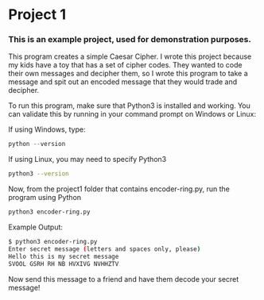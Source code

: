 # Project 1

### This is an example project, used for demonstration purposes. 

This program creates a simple Caesar Cipher. I wrote this project because my kids have a toy that has a set of cipher codes. They wanted to code their own messages and decipher them, so I wrote this program to take a message and spit out an encoded message that they would trade and decipher. 

To run this program, make sure that Python3 is installed and working. You can validate this by running in your command prompt on Windows or Linux:

If using Windows, type:
```powershell
python --version
```

If using Linux, you may need to specify Python3
```bash
python3 --version
```

Now, from the project1 folder that contains encoder-ring.py, run the program using Python

```bash
python3 encoder-ring.py
```

Example Output: 
```bash
$ python3 encoder-ring.py
Enter secret message (letters and spaces only, please)
Hello this is my secret message
SVOOL GSRH RH NB HVXIVG NVHHZTV
```
Now send this message to a friend and have them decode your secret message!
